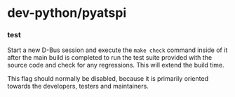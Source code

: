 # dev-python/pyatspi

### test
Start a new D-Bus session and execute the `make check` command inside of it after the main build is completed to run the test suite provided with the source code and check for any regressions. This will extend the build time.

This flag should normally be disabled, because it is primarily oriented towards the developers, testers and maintainers.
